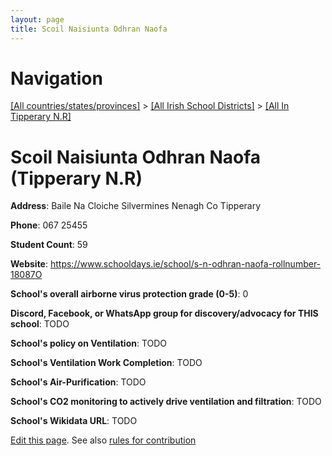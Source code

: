```yaml
---
layout: page
title: Scoil Naisiunta Odhran Naofa
---
```

# Navigation

[[All countries/states/provinces]](../../..) > [[All Irish School Districts]](../..) > [[All In Tipperary N.R]](..)

# Scoil Naisiunta Odhran Naofa (Tipperary N.R)

**Address**: Baile Na Cloiche Silvermines Nenagh Co Tipperary

**Phone**: 067 25455

**Student Count**: 59

**Website**: <https://www.schooldays.ie/school/s-n-odhran-naofa-rollnumber-18087O>

**School's overall airborne virus protection grade (0-5)**: 0

**Discord, Facebook, or WhatsApp group for discovery/advocacy for THIS school**: TODO

**School's policy on Ventilation**: TODO

**School's Ventilation Work Completion**: TODO

**School's Air-Purification**: TODO

**School's CO2 monitoring to actively drive ventilation and filtration**: TODO

**School's Wikidata URL**: TODO


[Edit this page](https://github.com/ventilate-schools/Ireland/edit/main/./Tipperary_N.R/Scoil_Naisiunta_Odhran_Naofa.md). See also [rules for contribution](../../../contribution-rules/)